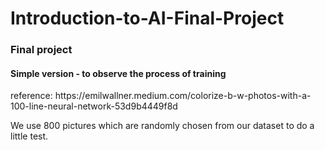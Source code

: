 # Introduction-to-AI-Final-Project
<h3>Final project</h3>
<h4>Simple version - to observe the process of training</h4>
<p>reference: https://emilwallner.medium.com/colorize-b-w-photos-with-a-100-line-neural-network-53d9b4449f8d</p>
<p>We use 800 pictures which are randomly chosen from our dataset to do a little test.</p>
